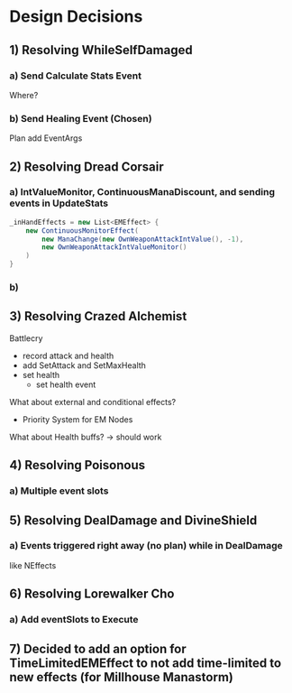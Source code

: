 # Design Decisions

## 1) Resolving WhileSelfDamaged

### a) Send Calculate Stats Event

Where?

### b) Send Healing Event (Chosen)

Plan add EventArgs

## 2) Resolving Dread Corsair

### a) IntValueMonitor, ContinuousManaDiscount, and sending events in UpdateStats

```C#
_inHandEffects = new List<EMEffect> {
	new ContinuousMonitorEffect(
		new ManaChange(new OwnWeaponAttackIntValue(), -1),
		new OwnWeaponAttackIntValueMonitor()
	)
}
```

### b) 

## 3) Resolving Crazed Alchemist

Battlecry

- record attack and health
- add SetAttack and SetMaxHealth
- set health
  - set health event

What about external and conditional effects?

- Priority System for EM Nodes

What about Health buffs? -> should work

## 4) Resolving Poisonous

### a) Multiple event slots

## 5) Resolving DealDamage and DivineShield

### a) Events triggered right away (no plan) while in DealDamage

like NEffects

## 6) Resolving Lorewalker Cho

### a) Add eventSlots to Execute

## 7) Decided to add an option for TimeLimitedEMEffect to not add time-limited to new effects (for Millhouse Manastorm)